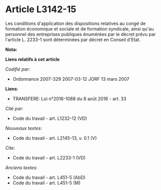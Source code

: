 # Article L3142-15

Les conditions d'application des dispositions relatives au congé de formation économique et sociale et de formation
syndicale, ainsi qu'au personnel des entreprises publiques énumérées par le décret prévu par l'article L. 2233-1 sont
déterminées par décret en Conseil d'Etat.

**Nota:**



**Liens relatifs à cet article**

_Codifié par_:

  - Ordonnance 2007-329 2007-03-12 JORF 13 mars 2007

**Liens**:

  - TRANSFERE: Loi n°2016-1088 du 8 août 2016 - art. 33

_Cité par_:

  - Code du travail - art. L1232-12 (VD)

_Nouveaux textes_:

  - Code du travail - art. L2145-13, v. 0.1 (V)

_Cite_:

  - Code du travail - art. L2233-1 (VD)

_Anciens textes_:

  - Code du travail - art. L451-5 (AbD)
  - Code du travail - art. L451-5 (M)
